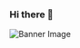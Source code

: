 ### Hi there 👋
![Banner Image]([https://ibb.co/j4X8NTG](https://i.ibb.co/F7ThrKJ/Rachelle-Beaudry.jpg))
<!--
**raghibku/raghibku** is a ✨ _special_ ✨ repository because its `README.md` (this file) appears on your GitHub profile.

Here are some ideas to get you started:

- 🔭 I’m currently working on ...
- 🌱 I’m currently learning ...
- 👯 I’m looking to collaborate on ...
- 🤔 I’m looking for help with ...
- 💬 Ask me about ...
- 📫 How to reach me: ...
- 😄 Pronouns: ...
- ⚡ Fun fact: ...
-->
